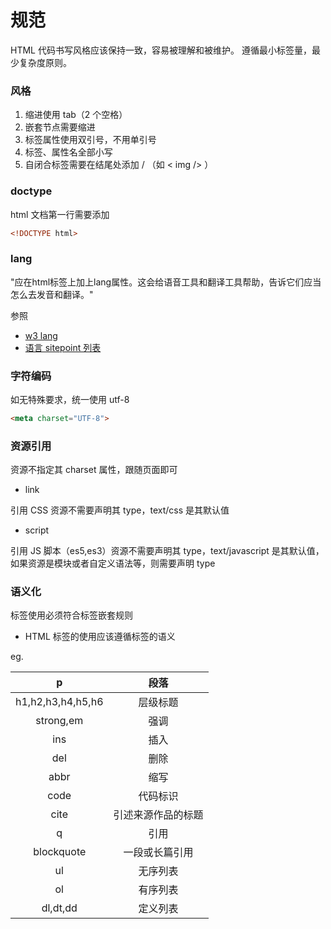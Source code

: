 # 规范

HTML 代码书写风格应该保持一致，容易被理解和被维护。
遵循最小标签量，最少复杂度原则。

### 风格

1. 缩进使用 tab（2 个空格）
2. 嵌套节点需要缩进
3. 标签属性使用双引号，不用单引号
4. 标签、属性名全部小写
5. 自闭合标签需要在结尾处添加 / （如 < img /> ）

### doctype

html 文档第一行需要添加

```html
<!DOCTYPE html>
```

### lang

"应在html标签上加上lang属性。这会给语音工具和翻译工具帮助，告诉它们应当怎么去发音和翻译。"

参照 
- [w3 lang](http://www.w3.org/html/wg/drafts/html/master/semantics.html#the-html-element)
- [语言 sitepoint 列表](https://www.sitepoint.com/iso-2-letter-language-codes/)

### 字符编码

如无特殊要求，统一使用 utf-8

```html
<meta charset="UTF-8">
```

### 资源引用

资源不指定其 charset 属性，跟随页面即可

* link

引用 CSS 资源不需要声明其 type，text/css 是其默认值

* script

引用 JS 脚本（es5,es3）资源不需要声明其 type，text/javascript 是其默认值，如果资源是模块或者自定义语法等，则需要声明 type

### 语义化

标签使用必须符合标签嵌套规则

* HTML 标签的使用应该遵循标签的语义

eg.

|   p  | 段落 |
|:--------:|:-------:|
| h1,h2,h3,h4,h5,h6 | 层级标题 |
| strong,em | 强调 |
| ins  | 插入 |
| del  | 删除 |
| abbr | 缩写 |
| code | 代码标识 |
| cite | 引述来源作品的标题 |
| q  | 引用 |
| blockquote  | 一段或长篇引用 |
| ul | 无序列表 |
| ol | 有序列表 |
|dl,dt,dd  | 定义列表 |


